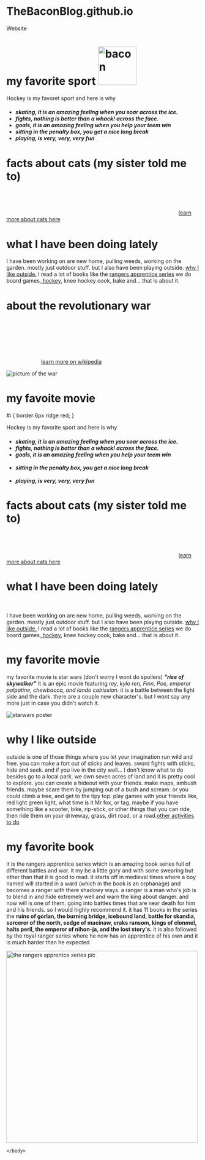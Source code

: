 # TheBaconBlog.github.io
Website
<title>Bacon Blog</title> 
<style>
  #all-about-cats {  
 color:white;
  } 

  #home {  
   color:white; 
  } 
#war {
  color:white;  
}  
#p {
  color:white;  

 
}
 #star-wars {   
 
     color:white;
 }  
#starwars {
   position:relative; 
    left:100px;

    border: 6px double red;
}  
p {  
color:white;
background:red;
 font-family:sans-serif;   
}   
 h1 {   
color:red;
 }   
    
 li {
  color:red;   
     
 }   

 
a:hover {
  background:rgb(245, 237, 239);  
}   
 #id {   
border:4px ridge red;
 }
    
</style>
    

    
    
</head>
<body>


<h1 id= "hockey">my favorite sport <img src= "https://upload.wikimedia.org/wikipedia/commons/3/31/Made20bacon.png" alt= "bacon" width=  "100"></h1>


<div id= "p"><p>Hockey is my favoret sport and here is why</p><h5><ul><li><em>skating</em>, it is an amazing feeling when you soar across the ice.</li>
<li><em>fights</em>, nothing is better than a whack! across the face.</li>
<li><em>goals</em>, it is an amazing feeling when you help your teem win</li>   
<li><em>sitting in the penalty box</em>, you get a nice long break</li>  
<li><em>playing</em>, is very, very, very fun</li></ul></h5></div><h1>facts about cats (my sister told me to)</h1><p id="all-about-cats">some say that if you dream of a white cat, good luck will follow. when a cat meows they are trying to talk to humans. cats have five toes on their front paws and four on the back. the cat with the most toes had <strong>32,</strong> eight on each paw!. a cat<em> can not</em> see under is noes. a cat has no eyelashes.    <a href="https://www.purina.com/articles/cat/facts/10-fascinating-facts-about-cats">learn more about cats here</a></p><h1>what I have been doing lately</h1>  
<p id= "home">I have been working on are new home, pulling weeds, working on the garden. mostly just outdoor stuff. but I also have been playing outside. <a href="#outside">why I like outside.</a> I read a lot of books like the <a href= "#book">rangers apprentice series</a> we do board games,<a href= "#hockey"> hockey</a>, knee hockey cook, bake and... that is about it.</p> <h1>about the revolutionary war</h1><p id= "war">It was a deadly time for the Americans'. it was a war between great Britian and America. the british had  bayonets and the Americans' had old rifles. the main thing we woried about is the hessians'. they were german soldiers with thick mustaches, a mean spirt, pointed hats and bayonets. it was a bloody war. my favorite battle is bunker hill wich we lost because we ran out of ammo, but we took down more than 2,000 men with us. but in the end America won <a href= "https://en.wikipedia.org/wiki/American_revolutionary_war">learn more on wikipedia</a></p><img id= "i" src="https://upload.wikimedia.org/wikipedia/commons/2/2b/AmericanRevolutionaryWarMon.jpg" alt= " picture of the war" with= "100"> <h1>my favoite movie</h1>      


#i { border:6px ridge red; }
    <div id= "p"><p>Hockey is my favorite sport and here is why</p><h5><ul><li><em>skating</em>, it is an amazing feeling when you soar across the ice.</li>
    <li><em>fights</em>, nothing is better than a whack! across the face.</li>
    <li><em>goals</em>, it is an amazing feeling when you help your teem win</li>   
    <li><em>sitting in the penalty box</em>, you get a nice long break</li>  
    <li><em>playing</em>, is very, very, very fun</li></ul></h5></div><h1>facts about cats (my sister told me to)</h1><p id="all-about-cats">some say that if you dream of a white cat, good luck will follow. when a cat meows they are trying to talk to humans. cats have five toes on their front paws and four on the back. the cat with the most toes had <strong>32,</strong> eight on each paw!. a cat<em> can not</em> see under is noes. a cat has no eyelashes.    <a href="https://www.purina.com/articles/cat/facts/10-fascinating-facts-about-cats">learn more about cats here</a></p><h1>what I have been doing lately</h1>  
    <p id= "home">I have been working on are new home, pulling weeds, working on the garden. mostly just outdoor stuff. but I also have been playing outside. <a href="#outside">why I like outside.</a> I read a lot of books like the <a href= "#book">rangers apprentice series</a> we do board games,<a href= "#hockey"> hockey</a>, knee hockey cook, bake and... that is about it.</p><p id= "war"><h1>my favorite movie</h1>      
 <p id= "star-wars">my favorite movie is star wars (don't worry I wont do spoilers) <strong><em>"rise of skywalker"</em></strong> it is an epic movie featuring <em> rey, kylo ren, Finn, Poe, emperor palpatine, chewbacca, and lando calrissian.</em> it is a battle between the light side and the dark. there are a couple new character's. but I wont say any more just in case you didn't watch it.</p><img id= "starwars" src= "https://upload.wikimedia.org/wikipedia/en/a/af/Star_Wars_The_Rise_of_Skywalker_poster.jpg" alt= "starwars poster">  <h1 id="outside">why I like outside</h1> 
   <p>outside is one of those things where you let your imagination run wild and free. you can make a fort out of sticks and leaves. sword fights with sticks, hide and seek. and if you live in the city well... I don't know what to do besides go to a local park. we own seven acres of land and it is pretty cool to explore. you can create a hideout with your friends. make maps, ambush friends. maybe scare them by jumping out of a bush and scream. or you could climb a tree, and get to the tipy top. play games with your friends like, red light green light, what time is it Mr fox, or tag. maybe if you have something like a scooter, bike, rip-stick, or other things that you can ride, then ride them on your driveway, grass, dirt road, or a road.<a href="https://morningchores.com/fun-backyard-activities/">other activities to do</a> </p><h1 id= "book">my favorite book</h1>    
     <p>it is the rangers apprentice series which is an amazing book series full of different battles and war. it my be a little gory and with some swearing but other than that it is good to read. it starts off in medieval times where a boy named will started in a ward (which in the book is an orphanage) and becomes a ranger with there shadowy ways. a ranger is a man who's job is to blend in and hide extremely well and warn the king about danger. and now will is one of them. going into battles times that are near death for him and his friends. so I would highly recommend it. it has 11 books in the series the <strong>ruins of gorlan, the burning bridge, icebound land, battle for skandia, sorcerer of the north, sedge of macinaw,  eraks ransom, kings of clonmel, halts peril, the emperor of nihon-ja, and the lost story's.</strong> it is also followed by the royal ranger series where he now has an apprentice of his own and it is much harder than he expected</p>   
  <img src= "https://i.pinimg.com/600x315/ff/34/18/ff341819358c282090dd9551b3b02a62.jpg" alt= "the rangers apprentce series pic" width="500">      
    
        
        
    </body>
